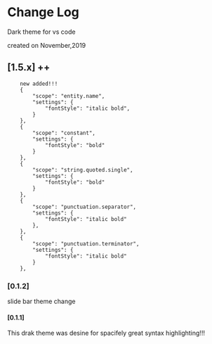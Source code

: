 # Change Log

Dark theme for vs code

created on November,2019

## [1.5.x] ++

        new added!!!
    	{
    		"scope": "entity.name",
    		"settings": {
    			"fontStyle": "italic bold",
    		}
    	},
    	{
    		"scope": "constant",
    		"settings": {
    			"fontStyle": "bold"
    		}
    	},
    	{
    		"scope": "string.quoted.single",
    		"settings": {
    			"fontStyle": "bold"
    		}
    	},
    	{
    		"scope": "punctuation.separator",
    		"settings": {
    			"fontStyle": "italic bold"
    		},
    	},
    	{
    		"scope": "punctuation.terminator",
    		"settings": {
    			"fontStyle": "italic bold"
    		}
    	},

### [0.1.2]

slide bar theme change

#### [0.1.1]

This drak theme was desine for spacifely great syntax highlighting!!!
